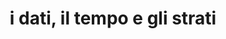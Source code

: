 ---
layout: medium
title: i dati, il tempo e gli strati
link: https://medium.com/opensensorsdata-review/i-dati-il-tempo-e-gli-strati-773ab4e2651
tags:
- post
- philosophy
---
